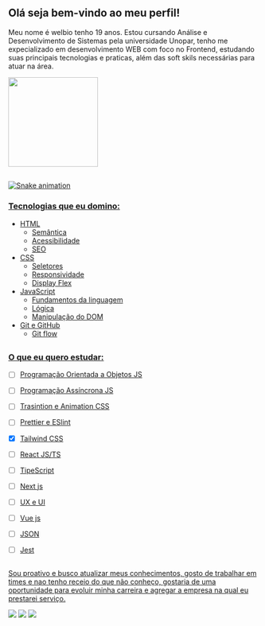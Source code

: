 ## Olá seja bem-vindo ao meu perfil!

Meu nome é welbio tenho 19 anos. Estou cursando Análise e Desenvolvimento de Sistemas pela universidade Unopar, tenho me expecializado em desenvolvimento WEB com foco no Frontend, estudando suas principais tecnologias e praticas, além das soft skils necessárias para atuar na área.

 <div>
   <a href="https://github.com/Welbio-Dione">
   <img height="180em" src="https://github-readme-stats.vercel.app/api/top-langs/?username=Welbio-Dione&layout=compact&langs_count=6&theme=tokyonight"/>
 
 <br>
 
  ##
 
<div> 
 
  ![Snake animation](https://github.com/Welbio-Dione/Welbio-Dione/blob/output/github-contribution-grid-snake.svg)
  
### Tecnologias que eu domino:
- HTML
  - Semântica
  - Acessibilidade
  - SEO
- CSS
  - Seletores
  - Responsividade
  - Display Flex
- JavaScript
  - Fundamentos da linguagem
  - Lógica
  - Manipulação do DOM
- Git e GitHub
  - Git flow
##
### O que eu quero estudar:

- [ ] Programação Orientada a Objetos JS
- [ ] Programação Assíncrona JS
- [ ] Trasintion e Animation CSS
- [ ] Prettier e ESlint
- [x] Tailwind CSS
- [ ] React JS/TS
- [ ] TipeScript
- [ ] Next js
- [ ] UX e UI
- [ ] Vue js
- [ ] JSON
- [ ] Jest
      

##

Sou proativo e busco atualizar meus conhecimentos, gosto de trabalhar em times e nao tenho receio do que não conheço, gostaria de uma oportunidade para evoluir minha carreira e agregar a empresa na qual eu prestarei serviço.

  
  <a href="https://www.instagram.com/welbio_dione/" target="_blank"><img src="https://img.shields.io/badge/-Instagram-%23E4405F?style=for-the-badge&logo=instagram&logoColor=white" target="_blank"></a> 
  <a href ="mailto:welbiodione@gmail.com"><img src="https://img.shields.io/badge/-Gmail-%23333?style=for-the-badge&logo=gmail&logoColor=white" target="_blank"></a>
  <a href="https://www.linkedin.com/mwlite/in/welbio-dione-817b90234" target="_blank"><img src="https://img.shields.io/badge/-LinkedIn-%230077B5?style=for-the-badge&logo=linkedin&logoColor=white" target="_blank"></a> 
 

</div>
